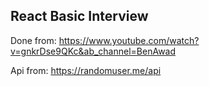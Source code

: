 ## React Basic Interview

Done from: https://www.youtube.com/watch?v=gnkrDse9QKc&ab_channel=BenAwad

Api from: https://randomuser.me/api

